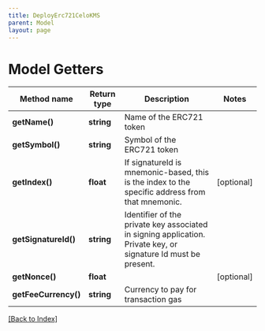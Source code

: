 ```yaml
---
title: DeployErc721CeloKMS
parent: Model
layout: page
---
```


# Model Getters

Method name | Return type | Description | Notes
------------ | ------------- | ------------- | -------------
**getName()** | **string** | Name of the ERC721 token |
**getSymbol()** | **string** | Symbol of the ERC721 token |
**getIndex()** | **float** | If signatureId is mnemonic-based, this is the index to the specific address from that mnemonic. | [optional]
**getSignatureId()** | **string** | Identifier of the private key associated in signing application. Private key, or signature Id must be present. |
**getNonce()** | **float** |  | [optional]
**getFeeCurrency()** | **string** | Currency to pay for transaction gas |

[[Back to Index]](../index.md)
